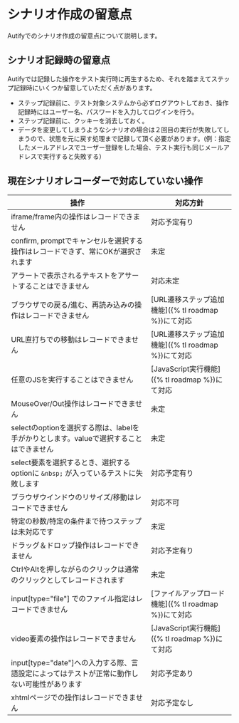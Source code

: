 # シナリオ作成の留意点

Autifyでのシナリオ作成の留意点について説明します。

## シナリオ記録時の留意点

Autifyでは記録した操作をテスト実行時に再生するため、それを踏まえてステップ記録時にいくつか留意していただく点があります。

- ステップ記録前に、テスト対象システムから必ずログアウトしておき、操作記録時にはユーザー名、パスワードを入力してログインを行う。
- ステップ記録前に、クッキーを消去しておく。
- データを変更してしまうようなシナリオの場合は２回目の実行が失敗してしまうので、状態を元に戻す処理まで記録して頂く必要があります。(例：指定したメールアドレスでユーザー登録をした場合、テスト実行も同じメールアドレスで実行すると失敗する）

## 現在シナリオレコーダーで対応していない操作

| 操作 | 対応方針 |
| ---- | -------- |
| iframe/frame内の操作はレコードできません | 対応予定有り |
| confirm, promptでキャンセルを選択する操作はレコードできず、常にOKが選択されます | 未定 |
| アラートで表示されるテキストをアサートすることはできません | 対応未定 |
| ブラウザでの戻る/進む、再読み込みの操作はレコードできません | [URL遷移ステップ追加機能]({% tl roadmap %})にて対応 |
| URL直打ちでの移動はレコードできません | [URL遷移ステップ追加機能]({% tl roadmap %})にて対応 |
| 任意のJSを実行することはできません | [JavaScript実行機能]({% tl roadmap %})にて対応 |
| MouseOver/Out操作はレコードできません | 未定 |
| selectのoptionを選択する際は、labelを手がかりとします。valueで選択することはできません | 未定 |
| select要素を選択するとき、選択するoptionに `&nbsp;` が入っているテストに失敗します | 対応予定有り |
| ブラウザウインドウのリサイズ/移動はレコードできません | 対応不可 |
| 特定の秒数/特定の条件まで待つステップは未対応です | 未定 |
| ドラッグ＆ドロップ操作はレコードできません | 対応予定有り |
| CtrlやAltを押しながらのクリックは通常のクリックとしてレコードされます | 未定 |
| input[type="file"] でのファイル指定はレコードできません | [ファイルアップロード機能]({% tl roadmap %})にて対応 |
| video要素の操作はレコードできません | [JavaScript実行機能]({% tl roadmap %})にて対応 |
| input[type="date"]への入力する際、言語設定によってはテストが正常に動作しない可能性があります | 対応予定あり |
| xhtmlページでの操作はレコードできません | 対応予定なし |
